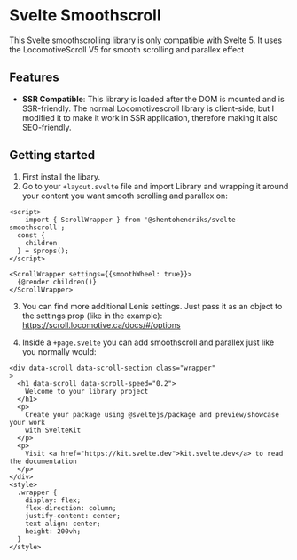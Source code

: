 # Svelte Smoothscroll
This Svelte smoothscrolling library is only compatible with Svelte 5. It uses the LocomotiveScroll V5 for smooth scrolling and parallex effect

## Features
* **SSR Compatible**: This library is loaded after the DOM is mounted and is SSR-friendly. The normal Locomotivescroll library is client-side, but I modified it to make it work in SSR application, therefore making it also SEO-friendly.

## Getting started
1. First install the libary.
2. Go to your `+layout.svelte` file and import Library and wrapping it around your content you want smooth scrolling and parallex on:
```svelte
<script>
	import { ScrollWrapper } from '@shentohendriks/svelte-smoothscroll';
  const {
    children
  } = $props();
</script>

<ScrollWrapper settings={{smoothWheel: true}}>
  {@render children()}
</ScrollWrapper>
```
3. You can find more additional Lenis settings. Just pass it as an object to the settings prop (like in the example): https://scroll.locomotive.ca/docs/#/options

4. Inside a `+page.svelte` you can add smoothscroll and parallex just like you normally would:
```svelte
<div data-scroll data-scroll-section class="wrapper"
>
  <h1 data-scroll data-scroll-speed="0.2">
    Welcome to your library project
  </h1>
  <p>
    Create your package using @sveltejs/package and preview/showcase your work
    with SvelteKit
  </p>
  <p>
    Visit <a href="https://kit.svelte.dev">kit.svelte.dev</a> to read the documentation
  </p>
</div>
<style>
  .wrapper {
    display: flex;
    flex-direction: column;
    justify-content: center;
    text-align: center;
    height: 200vh;
  }
</style>
```
